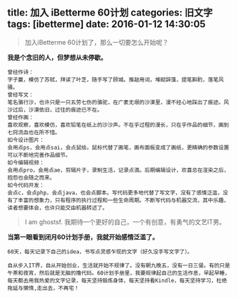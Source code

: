 title: 加入 iBetterme 60计划
categories: 旧文字
tags: [ibetterme]
date: 2016-01-12 14:30:05
---
> 加入iBetterme 60计划了，那么一切要怎么开始呢？

**我是个念旧的人，但梦想从未停歇。**

```
曾经作诗：
字子赢，模仿了苏轼，拜读了叶芝，随手写了顾城。推敲用词，堆砌辞藻，提笔斟酌，落笔风骚。
曾经写文：
笔名骆行沙，也许只是一只五劳七伤的骆驼，在广袤无垠的沙漠里，漫不经心地踩出了痕迹。风沙过后，沙漠依旧，过往的痕迹已不在。
曾经作画：
喜欢观察，喜欢模仿，喜欢铅笔在纸上的沙沙声。不在乎过程的漫长，只在乎作品的细节，画到七窍流血也在所不惜。
如今设计图片：
会用点ps，会用点sai，会点鼠绘。鼠标代替了画笔，画布面板变成了画纸，更精确的参数设置可以不断地完善作品细节。
如今编辑视频：
会用点pro，会用点ae，剪辑片子，录制生活，记录点滴。后期编辑设计，欢喜总在渲染之后，抱怨也会随之而来。
如今代码开发：
会点c，会点php，会点java，也会点脚本。写代码更多地代替了写文字，没有了感情泛滥，没有了丰富的想象力，只有程序的执行过程和一些生命周期。不断写代码与机器交流，其中乐趣，读者想要体会，也许只能交由机器转述了。
```

> I am ghostsf. 我期待一个更好的自己，一个有创意，有勇气的文艺IT男。

**当第一眼看到闭月60计划手册，我就开始感情泛滥了。**

```
60天，每天记录下自己的idea，书写点灵感乍现的文字（好久没手写文字了）。

自从步入IT界，自从开始创业，生活就开始不规律了。没有朝九晚五，没有一日三餐。有的只是午茶和夜宵，然后就是无脑的撸代码。60计划手册里，我要规律起自己的生活作息，早起早睡，每天都去用我热爱的文字记录，每天坚持锻炼身体，每天坚持看Kindle，每天坚持学习，杜绝拖延与懒惰,走出去，不再宅！
```


